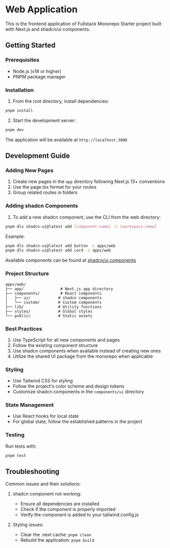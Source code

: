 # Web Application

This is the frontend application of Fullstack Monorepo Starter project built with Next.js and shadcn/ui components.

## Getting Started

### Prerequisites
- Node.js (v18 or higher)
- PNPM package manager

### Installation
1. From the root directory, install dependencies:
```bash
pnpm install
```

2. Start the development server:
```bash
pnpm dev
```

The application will be available at `http://localhost:3000`

## Development Guide

### Adding New Pages
1. Create new pages in the `app` directory following Next.js 13+ conventions
2. Use the page.tsx format for your routes
3. Group related routes in folders

### Adding shadcn Components

1. To add a new shadcn component, use the CLI from the web directory:
```bash
pnpm dlx shadcn-ui@latest add [component-name] -c [workspace-name]
```

Example:
```bash
pnpm dlx shadcn-ui@latest add button -c apps/web
pnpm dlx shadcn-ui@latest add card -c apps/web
```

Available components can be found at [shadcn/ui components](https://ui.shadcn.com/docs/components)

### Project Structure
```
apps/web/
├── app/                # Next.js app directory
├── components/         # React components
│   ├── ui/            # shadcn components
│   └── custom/        # Custom components
├── lib/               # Utility functions
├── styles/            # Global styles
└── public/            # Static assets
```

### Best Practices
1. Use TypeScript for all new components and pages
2. Follow the existing component structure
3. Use shadcn components when available instead of creating new ones
4. Utilize the shared UI package from the monorepo when applicable

### Styling
- Use Tailwind CSS for styling
- Follow the project's color scheme and design tokens
- Customize shadcn components in the `components/ui` directory

### State Management
- Use React hooks for local state
- For global state, follow the established patterns in the project

### Testing
Run tests with:
```bash
pnpm test
```

## Troubleshooting
Common issues and their solutions:

1. shadcn component not working:
   - Ensure all dependencies are installed
   - Check if the component is properly imported
   - Verify the component is added to your tailwind.config.js

2. Styling issues:
   - Clear the .next cache: `pnpm clean`
   - Rebuild the application: `pnpm build` 
